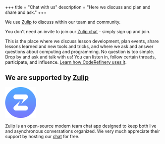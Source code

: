 +++
title = "Chat with us"
description = "Here we discuss and plan and share and ask."
+++

We use [Zulip](https://zulip.com) to discuss within our team and community.

You don't need an invite to join our [Zulip
chat](https://coderefinery.zulipchat.com/) - simply sign up and join.

This is the place where we discuss lesson development, plan events, share
lessons learned and new tools and tricks, and where we ask and answer questions
about computing and programming. No question is too simple. Drop by and ask and
talk with us!  You can listen in, follow certain threads, participate, and
influence. [Learn how CodeRefinery uses
it](https://coderefinery.github.io/manuals/chat/).


## We are supported by [Zulip](https://zulip.com/)

<img src="/join/zulip-icon-circle.svg" alt="Zulip logo" width="100px">

Zulip is an open-source modern team chat app designed to keep both live and
asynchronous conversations organized. We very much appreciate their support by
hosting our [chat](https://coderefinery.zulipchat.com/) for free.
